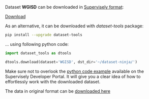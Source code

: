 Dataset **WGISD** can be downloaded in [Supervisely format](https://developer.supervisely.com/api-references/supervisely-annotation-json-format):

 [Download](https://assets.supervisely.com/supervisely-supervisely-assets-public/teams_storage/Z/f/dg/Ya178ZYYhdTUl2vM42M0bmXtxU9AzqE85imnksJiXwIedyjGbbjXaqH9pAi7oMbgBLpx8NJAYj8pugwJf4Ol5Ol2eaIpuREA5VazBMKHU0xzAsp9lttZEK20QS0i.tar)

As an alternative, it can be downloaded with *dataset-tools* package:
``` bash
pip install --upgrade dataset-tools
```

... using following python code:
``` python
import dataset_tools as dtools

dtools.download(dataset='WGISD', dst_dir='~/dataset-ninja/')
```
Make sure not to overlook the [python code example](https://developer.supervisely.com/getting-started/python-sdk-tutorials/iterate-over-a-local-project) available on the Supervisely Developer Portal. It will give you a clear idea of how to effortlessly work with the downloaded dataset.

The data in original format can be [downloaded here](https://zenodo.org/record/3361736/files/thsant/wgisd-1.0.0.zip?download=1)